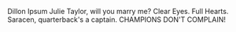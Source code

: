 Dillon Ipsum Julie Taylor, will you marry me? Clear Eyes. Full Hearts. Saracen, quarterback's a captain. CHAMPIONS DON'T COMPLAIN!